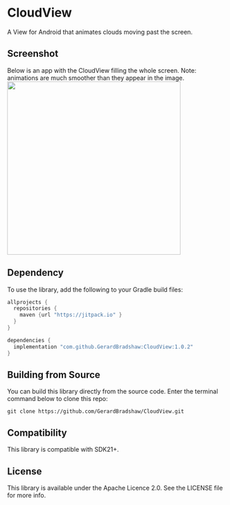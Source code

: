 # CloudView
A View for Android that animates clouds moving past the screen.

## Screenshot
Below is an app with the CloudView filling the whole screen. Note: animations are much smoother than they appear in the image.
<img src="/art/example_app.gif?raw=true" width="400px">

## Dependency
To use the library, add the following to your Gradle build files:
```groovy
allprojects { 
  repositories {
    maven {url "https://jitpack.io" }
  }
}

dependencies {
  implementation "com.github.GerardBradshaw:CloudView:1.0.2"
}
```

## Building from Source
You can build this library directly from the source code. Enter the terminal command below to clone this repo:
```shell
git clone https://github.com/GerardBradshaw/CloudView.git  
```

## Compatibility
This library is compatible with SDK21+.

## License
This library is available under the Apache Licence 2.0. See the LICENSE file for more info.